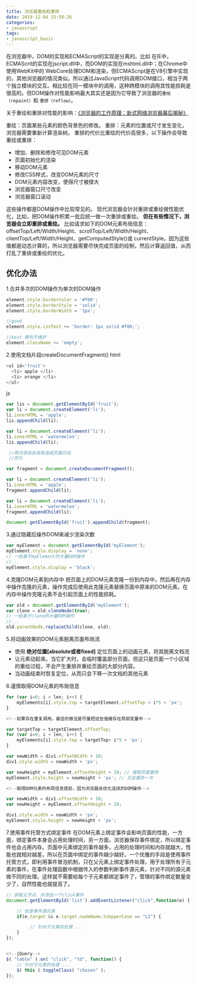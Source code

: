 ```yaml
---
title: 浏览器重绘和重排
date: 2019-12-04 15:58:26
categories:
- javascript
tags:
- javascript_basic
---
```


在浏览器中，DOM的实现和ECMAScript的实现是分离的。比如 在IE中，ECMAScrit的实现在jscript.dll中，而DOM的实现在mshtml.dll中；在Chrome中使用WebKit中的 WebCore处理DOM和渲染，但ECMAScript是在V8引擎中实现的，其他浏览器的情况类似。所以通过JavaScript代码调用DOM接口，相当于两个独立模块的交互。相比较在同一模块中的调用，这种跨模块的调用其性能损耗是很高的。但DOM操作对性能影响最大其实还是因为它导致了浏览器的`重绘（repaint）`和 `重排（reflow）`。

关于重绘和重排对性能的影响：[《浏览器的工作原理：新式网络浏览器幕后揭秘》](https://www.html5rocks.com/zh/tutorials/internals/howbrowserswork/)

重绘：页面某些元素的颜色背景色的修改。
重排：元素的位置或尺寸发生变化，浏览器需要重新计算渲染树。
重排的代价比重绘的代价高很多，以下操作会导致重绘或重排：

- 增加、删除和修改可见DOM元素
- 页面初始化的渲染
- 移动DOM元素
- 修改CSS样式，改变DOM元素的尺寸
- DOM元素内容改变，使得尺寸被撑大
- 浏览器窗口尺寸改变
- 浏览器窗口滚动

这些操作都是DOM操作中比较常见的。
现代浏览器会针对重排或重绘做性能优化，比如，把DOM操作积累一批后统一做一次重排或重绘。
**但在有些情况下，浏览器会立即重排或重绘。**
比如请求如下的DOM元素布局信息：offsetTop/Left/Width/Height、scrollTop/Left/Width/Height、clientTop/Left/Width/Height、getComputedStyle()或 currentStyle。因为这些值都是动态计算的，所以浏览器需要尽快完成页面的绘制，然后计算返回值，从而打乱了重排或重绘的优化。

## 优化办法

1.合并多次的DOM操作为单次的DOM操作

```javascript
element.style.borderColor = '#f00';
element.style.borderStyle = 'solid';
element.style.borderWidth = '1px';

//good
element.style.cssText += 'border: 1px solid #f00;';

//best 更利于维护
element.className += 'empty';
```

2.使用文档片段createDocumentFragment()
html

```javascript
<ul id='fruit'>
  <li> apple </li>
  <li> orange </li>
</ul>

```

js

```javascript
var lis = document.getElementById('fruit');
var li = document.createElement('li');
li.innerHTML = 'apple';
lis.appendChild(li);

var li = document.createElement('li');
li.innerHTML = 'watermelon';
lis.appendChild(li);

 //两次添加会容易造成页面闪动
 //优化

var fragment = document.createDocumentFragment();

var li = document.createElement('li');
li.innerHTML = 'apple';
fragment.appendChild(li);

var li = document.createElement('li');
li.innerHTML = 'watermelon';
fragment.appendChild(li);

document.getElementById('fruit').appendChild(fragment);
```

3.通过隐藏后操作DOM来减少渲染次数

```javascript
var myElement = document.getElementById('myElement');
myElement.style.display = 'none';
// 一些基于myElement的大量DOM操作
//...
myElement.style.display = 'block';
```

4.克隆DOM元素到内存中
把页面上的DOM元素克隆一份到内存中，然后再在内存中操作克隆的元素，操作完成后使用此克隆元素替换页面中原来的DOM元素。在内存中操作克隆元素不会引起页面上的性能损耗。

```javascript
var old = document.getElementById('myElement');
var clone = old.cloneNode(true);
// 一些基于clone的大量DOM操作
//...
old.parentNode.replaceChild(clone, old);
```

5.将动画效果的DOM元素脱离页面布局流

- 使用 **绝对位置[absolute或者fixed]** 定位页面上的动画元素，将其脱离文档流
- 让元素动起来。当它扩大时，会临时覆盖部分页面。但这只是页面一个小区域的重绘过程，不会产生重排并重绘页面的大部分内容。
- 当动画结束时恢复定位，从而只会下移一次文档的其他元素

6.谨慎取得DOM元素的布局信息

```JavaScript
for (var i=0; i < len; i++) {
    myElements[i].style.top = targetElement.offsetTop + i*5 + 'px';
}

<!--如果存在重复调用，最佳的做法是尽量把这些值缓存在局部变量中-->

var targetTop = targetElement.offsetTop;
for (var i=0; i < len; i++) {
    myElements[i].style.top = targetTop+ i*5 + 'px';
}

```

```JavaScript
var newWidth = div1.offsetWidth + 10;
div1.style.width = newWidth + 'px';

var newHeight = myElement.offsetHeight + 10; // 强制页面重排
myElement.style.height = newHeight + 'px'; // 又会重排一次

<!--取得DOM元素的布局信息提前，因为浏览器会优化连续的DOM操作-->

var newWidth = div1.offsetWidth + 10;
var newHeight = myElement.offsetHeight + 10;

div1.style.width = newWidth + 'px';
myElement.style.height = newHeight + 'px';
```

7.使用事件托管方式绑定事件
在DOM元素上绑定事件会影响页面的性能，一方面，绑定事件本身会占用处理时间，另一方面，浏览器保存事件绑定，所以绑定事件也会占用内存。页面中元素绑定的事件越多，占用的处理时间和内存就越大，性能也就相对越差，所以在页面中绑定的事件越少越好。一个优雅的手段是使用事件托管方式，即利用事件冒泡机制，只在父元素上绑定事件处理，用于处理所有子元素的事件，在事件处理函数中根据传入的参数判断事件源元素，针对不同的源元素做不同的处理。这样就不需要给每个子元素都绑定事件了，管理的事件绑定数量变少了，自然性能也就提高了。

```JavaScript
// 获取父节点，并添加一个click事件
document.getElementById('list').addEventListener("click",function(e) {

    // 检查事件源元素
    if(e.target && e.target.nodeName.toUpperCase == "LI") {

         // 针对子元素的处理 ...
    }
});


<!--jQuery-->
$( "table" ).on( "click", "td", function() {
    // 针对子元素的处理 ...
    $( this ).toggleClass( "chosen" );
});

```
